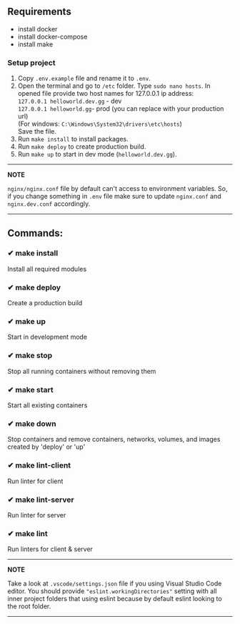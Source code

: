 ## Requirements

- install docker
- install docker-compose
- install make

### Setup project

1. Copy `.env.example` file and rename it to `.env`.
2. Open the terminal and go to `/etc` folder. Type `sudo nano hosts`. In opened file provide two host names for 127.0.0.1 ip address:<br/>
`127.0.0.1 helloworld.dev.gg` - dev<br/>
`127.0.0.1 helloworld.gg`- prod (you can replace with your production url)<br/>
(For windows: `C:\Windows\System32\drivers\etc\hosts`)<br />
Save the file.
3. Run `make install` to install packages.
4. Run `make deploy` to create production build.
5. Run `make up` to start in dev mode (`helloworld.dev.gg`).

---

**NOTE**

`nginx/nginx.conf` file by default can't access to environment variables. So, if you change something in `.env` file make sure to update `nginx.conf` and `nginx.dev.conf` accordingly.

---

## Commands:

### ✔ make install

Install all required modules

### ✔ make deploy

Create a production build

### ✔ make up

Start in development mode

### ✔ make stop

Stop all running containers without removing them

### ✔ make start

Start all existing containers

### ✔ make down

Stop containers and remove containers, networks, volumes, and images created by 'deploy' or 'up'

### ✔ make lint-client

Run linter for client

### ✔ make lint-server

Run linter for server

### ✔ make lint

Run linters for client & server

---

**NOTE**

Take a look at `.vscode/settings.json` file if you using Visual Studio Code editor. You should provide `"eslint.workingDirectories"` setting with all inner project folders that using eslint because by default eslint looking to the root folder.

---